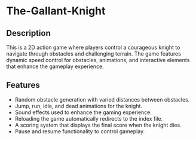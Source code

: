 # The-Gallant-Knight

## Description
This is a 2D action game where players control a courageous knight to navigate through obstacles and challenging terrain. The game features dynamic speed control for obstacles, animations, and interactive elements that enhance the gameplay experience.

## Features
- Random obstacle generation with varied distances between obstacles.
- Jump, run, idle, and dead animations for the knight.
- Sound effects used to enhance the gaming experience.
- Reloading the game automatically redirects to the index file.
- A scoring system that displays the final score when the knight dies.
- Pause and resume functionality to control gameplay.
